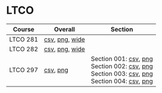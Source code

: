 # LTCO

| Course | Overall | Section |
| ------ | ------- | ------- |
| LTCO 281 | [csv](https://github.com/UCSD-Historical-Enrollment-Data/2025Winter/blob/main/overall/LTCO%20281.csv), [png](https://raw.githubusercontent.com/UCSD-Historical-Enrollment-Data/2025Winter/main/plot_overall/LTCO%20281.png), [wide](https://raw.githubusercontent.com/UCSD-Historical-Enrollment-Data/2025Winter/main/plot_overall_wide/LTCO%20281.png) |  |
| LTCO 282 | [csv](https://github.com/UCSD-Historical-Enrollment-Data/2025Winter/blob/main/overall/LTCO%20282.csv), [png](https://raw.githubusercontent.com/UCSD-Historical-Enrollment-Data/2025Winter/main/plot_overall/LTCO%20282.png), [wide](https://raw.githubusercontent.com/UCSD-Historical-Enrollment-Data/2025Winter/main/plot_overall_wide/LTCO%20282.png) |  |
| LTCO 297 | [csv](https://github.com/UCSD-Historical-Enrollment-Data/2025Winter/blob/main/overall/LTCO%20297.csv), [png](https://raw.githubusercontent.com/UCSD-Historical-Enrollment-Data/2025Winter/main/plot_overall/LTCO%20297.png) | Section 001: [csv](https://github.com/UCSD-Historical-Enrollment-Data/2025Winter/blob/main/section/LTCO%20297_001.csv), [png](https://raw.githubusercontent.com/UCSD-Historical-Enrollment-Data/2025Winter/main/plot_section/LTCO%20297_001.png)<br>Section 002: [csv](https://github.com/UCSD-Historical-Enrollment-Data/2025Winter/blob/main/section/LTCO%20297_002.csv), [png](https://raw.githubusercontent.com/UCSD-Historical-Enrollment-Data/2025Winter/main/plot_section/LTCO%20297_002.png)<br>Section 003: [csv](https://github.com/UCSD-Historical-Enrollment-Data/2025Winter/blob/main/section/LTCO%20297_003.csv), [png](https://raw.githubusercontent.com/UCSD-Historical-Enrollment-Data/2025Winter/main/plot_section/LTCO%20297_003.png)<br>Section 004: [csv](https://github.com/UCSD-Historical-Enrollment-Data/2025Winter/blob/main/section/LTCO%20297_004.csv), [png](https://raw.githubusercontent.com/UCSD-Historical-Enrollment-Data/2025Winter/main/plot_section/LTCO%20297_004.png) |
